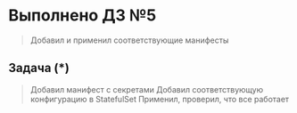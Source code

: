 # Выполнено ДЗ №5

> Добавил и применил соответствующие манифесты

## Задача (*)

> Добавил манифест с секретами
> Добавил соответствующую конфигурацию в StatefulSet
> Применил, проверил, что все работает
